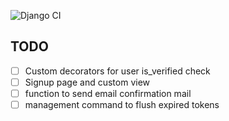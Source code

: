 ![Django CI](https://github.com/subodhk01/sshell.in/workflows/Django%20CI/badge.svg)
## TODO
- [ ] Custom decorators for user is_verified check
- [ ] Signup page and custom view
- [ ] function to send email confirmation mail
- [ ] management command to flush expired tokens
